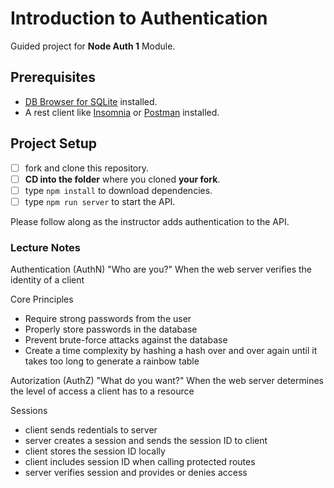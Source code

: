 # Introduction to Authentication

Guided project for **Node Auth 1** Module.

## Prerequisites

- [DB Browser for SQLite](https://sqlitebrowser.org) installed.
- A rest client like [Insomnia](https://insomnia.rest/download/) or [Postman](https://www.getpostman.com/downloads/) installed.

## Project Setup

- [ ] fork and clone this repository.
- [ ] **CD into the folder** where you cloned **your fork**.
- [ ] type `npm install` to download dependencies.
- [ ] type `npm run server` to start the API.

Please follow along as the instructor adds authentication to the API.


### Lecture Notes

Authentication (AuthN) "Who are you?"
When the web server verifies the identity of a client

Core Principles
- Require strong passwords from the user
- Properly store passwords in the database
- Prevent brute-force attacks against the database
- Create a time complexity by hashing a hash over and over again until it takes too long to generate a rainbow table

Autorization (AuthZ) "What do you want?"
When the web server determines the level of access a client has to a resource

Sessions
- client sends redentials to server
- server creates a session and sends the session ID to client
- client stores the session ID locally
- client includes session ID when calling protected routes
- server verifies session and provides or denies access